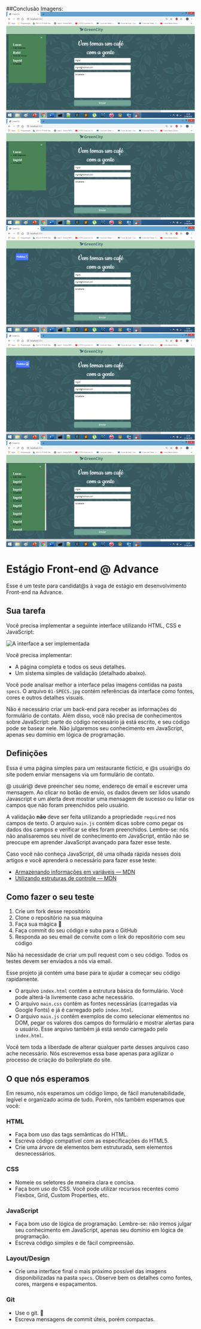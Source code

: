 ##Conclusão Imagens:
![IMG-1](https://github.com/lucasabrigido/front-end-intern-test/blob/master/screenshots/screenshot1.png)
![IMG-2](https://github.com/lucasabrigido/front-end-intern-test/blob/master/screenshots/screenshot2.png)
![IMG-3](https://github.com/lucasabrigido/front-end-intern-test/blob/master/screenshots/screenshot3.png)
![IMG-4](https://github.com/lucasabrigido/front-end-intern-test/blob/master/screenshots/screenshot4.png)
![IMG-5](https://github.com/lucasabrigido/front-end-intern-test/blob/master/screenshots/screenshot5.png)





# Estágio Front-end @ Advance
Esse é um teste para candidat@s à vaga de estágio em desenvolvimento Front-end na Advance.

## Sua tarefa
Você precisa implementar a seguinte interface utilizando HTML, CSS e JavaScript:

![A interface a ser implementada](specs/00-DEFAULT.jpg)

Você precisa implementar:
* A página completa e todos os seus detalhes.
* Um sistema simples de validação (detalhado abaixo).

Você pode analisar melhor a interface pelas imagens contidas na pasta `specs`. O arquivo
`01-SPECS.jpg` contém referências da interface como fontes, cores e outros detalhes visuais.

Não é necessário criar um back-end para receber as informações do formulário de contato.
Além disso, você não precisa de conhecimentos sobre JavaScript: parte do código necessário 
já está escrito, e seu código pode se basear nele. Não julgaremos seu conhecimento em 
JavaScript, apenas seu domínio em lógica de programação.

## Definições
Essa é uma página simples para um restaurante fictício, e @s usuári@s do site podem enviar
mensagens via um formulário de contato. 

@ usuári@ deve preencher seu nome, endereço de email e escrever uma mensagem. Ao clicar no
botão de envio, os dados devem ser lidos usando Javascript e um alerta deve mostrar uma 
mensagem de sucesso ou listar os campos que não foram preenchidos pelo usuário.

A validação **não** deve ser feita utilizando a propriedade `required` nos campos de texto. O
arquivo `main.js` contém dicas sobre como pegar os dados dos campos e verificar
se eles foram preenchidos. Lembre-se: nós não analisaremos seu nível de conhecimento
em JavaScript, então não se preocupe em aprender JavaScript avançado para fazer esse teste.

Caso você não conheça JavaScript, dê uma olhada rápida nesses dois artigos e você aprenderá
o necessário para fazer esse teste:

* [Armazenando informações em variáveis — MDN](https://developer.mozilla.org/pt-BR/docs/Learn/JavaScript/First_steps/Vari%C3%A1veis)
* [Utilizando estruturas de controle — MDN](https://developer.mozilla.org/pt-BR/docs/Aprender/JavaScript/Elementos_construtivos/conditionals)

## Como fazer o seu teste
1. Crie um fork desse repositório
2. Clone o repositório na sua máquina
3. Faça sua mágica 🌈
4. Faça commit do seu código e suba para o GitHub
5. Responda ao seu email de convite com o link do repositório com seu código

Não há necessidade de criar um pull request com o seu código. Todos os testes devem ser 
enviados a nós via email.

Esse projeto já contém uma base para te ajudar a começar seu código rapidamente.

* O arquivo `index.html` contém a estrutura básica do formulário. Você pode alterá-la
livremente caso ache necessário.
* O arquivo `main.css` contém as fontes necessárias (carregadas via Google Fonts) e já
é carregado pelo `index.html`.
* O arquivo `main.js` contém exemplos de como selecionar elementos no DOM, pegar os 
valores dos campos do formulário e mostrar alertas para o usuário. Esse arquivo também
já está sendo carregado pelo `index.html`.

Você tem toda a liberdade de alterar qualquer parte desses arquivos caso ache necessário. 
Nós escrevemos essa base apenas para agilizar o processo de criação do boilerplate do site.

## O que nós esperamos
Em resumo, nós esperamos um código limpo, de fácil manutenabilidade, legível e organizado
acima de tudo. Porém, nós também esperamos que você:

### HTML
* Faça bom uso das tags semânticas do HTML.
* Escreva código compatível com as especificações do HTML5.
* Crie uma árvore de elementos bem estruturada, sem elementos desnecessários.

### CSS
* Nomeie os seletores de maneira clara e concisa.
* Faça bom uso do CSS. Você pode utilizar recursos recentes como Flexbox, Grid, 
Custom Properties, etc.

### JavaScript
* Faça bom uso de lógica de programação. Lembre-se: não iremos julgar seu conhecimento 
em JavaScript, apenas seu domínio em lógica de programação.
* Escreva código simples e de fácil compreensão.

### Layout/Design
* Crie uma interface final o mais próximo possível das imagens disponibilizadas na pasta
`specs`. Observe bem os detalhes como fontes, cores, margens e espaçamentos.

### Git
* Use o git. 👀
* Escreva mensagens de commit úteis, porém compactas.
